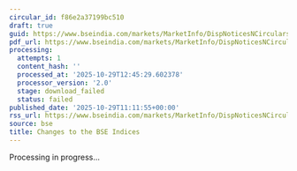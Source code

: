 ```yaml
---
circular_id: f86e2a37199bc510
draft: true
guid: https://www.bseindia.com/markets/MarketInfo/DispNoticesNCirculars.aspx?Noticeid={BF3B143A-C171-4AA7-B1DB-6FC58D115250}&noticeno=20251029-20&dt=10/29/2025&icount=20&totcount=29&flag=0
pdf_url: https://www.bseindia.com/markets/MarketInfo/DispNoticesNCirculars.aspx?Noticeid={BF3B143A-C171-4AA7-B1DB-6FC58D115250}&noticeno=20251029-20&dt=10/29/2025&icount=20&totcount=29&flag=0
processing:
  attempts: 1
  content_hash: ''
  processed_at: '2025-10-29T12:45:29.602378'
  processor_version: '2.0'
  stage: download_failed
  status: failed
published_date: '2025-10-29T11:11:55+00:00'
rss_url: https://www.bseindia.com/markets/MarketInfo/DispNoticesNCirculars.aspx?Noticeid={BF3B143A-C171-4AA7-B1DB-6FC58D115250}&noticeno=20251029-20&dt=10/29/2025&icount=20&totcount=29&flag=0
source: bse
title: Changes to the BSE Indices
---
```


Processing in progress...